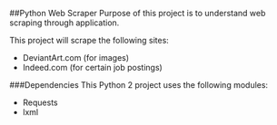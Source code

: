 ##Python Web Scraper
Purpose of this project is to understand web scraping through application.

This project will scrape the following sites:
- DeviantArt.com (for images)
- Indeed.com (for certain job postings)

###Dependencies 
This Python 2 project uses the following modules:
- Requests
- lxml